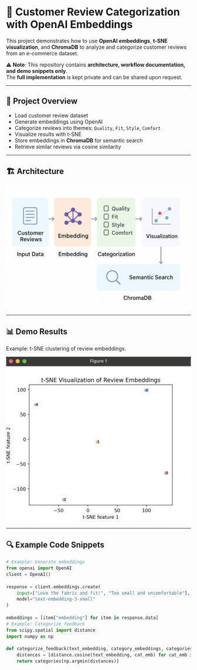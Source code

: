 # 🧠 Customer Review Categorization with OpenAI Embeddings

This project demonstrates how to use **OpenAI embeddings**, **t-SNE visualization**, and **ChromaDB** to analyze and categorize customer reviews from an e-commerce dataset.

⚠️ **Note**: This repository contains **architecture, workflow documentation, and demo snippets only**.  
The **full implementation** is kept private and can be shared upon request.

---

## 📌 Project Overview
- Load customer review dataset
- Generate embeddings using OpenAI
- Categorize reviews into themes: `Quality`, `Fit`, `Style`, `Comfort`
- Visualize results with t-SNE
- Store embeddings in **ChromaDB** for semantic search
- Retrieve similar reviews via cosine similarity

---

## 🏗️ Architecture

![Architecture Diagram](docs/architecture.png)

---

## 📊 Demo Results

Example: t-SNE clustering of review embeddings.

![t-SNE Visualization](docs/screenshots/tsne_plot.png)

---

## 🔍 Example Code Snippets

```python
# Example: Generate embeddings
from openai import OpenAI
client = OpenAI()

response = client.embeddings.create(
    input=["Love the fabric and fit!", "Too small and uncomfortable"],
    model="text-embedding-3-small"
)

embeddings = [item["embedding"] for item in response.data]
# Example: Categorize feedback
from scipy.spatial import distance
import numpy as np

def categorize_feedback(text_embedding, category_embeddings, categories):
    distances = [distance.cosine(text_embedding, cat_emb) for cat_emb in category_embeddings]
    return categories[np.argmin(distances)]
